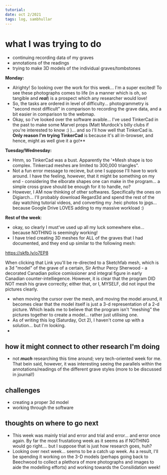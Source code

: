 ```yaml
---
tutorial:
date: oct 2/2021
tags: log, sambhullar
---
```


# what I was trying to do
- continuing recording data of my graves
- annotations of the readings
- trying to make 3D models of the individual graves/tombstones

**Monday:**
- Alrighty! So looking over the work for this week... I'm a super excited! To see these photographs comes to life (in a manner which is oh, so tangible and ***real***) is a prospect which any researcher would love! 
- So, the tasks are ordered in level of difficulty... photogrammetry is "second most difficult" in comparison to recording the grave data, and a bit easier in comparison to the webmap.
- Okay, so I've looked over the software avaible... I've used TinkerCad in the past to make some Marvel props (Matt Murdock's billy clubs if you're interested to know :) )... and so I'll how well that TinkerCad is. **Only reason I'm trying TinkerCad** is because it's all in-browser, and hence, might as well give it a go!**

**Tuesday/Wednesday:**
- Hmm, so TinkerCad was a bust. Apparently the '*Mesh shape is too complex. Tinkercad meshes are limited to 300,000 triangles". 
- Not a fun error message to recieve, but one I suppose I'll have to work around. I have the feeling, however, that it might be something on my end - considering the elborate shapes one can make in the program... a simple cross grave should be enough for it to handle, no?
- However, I AM now thinking of other softwares. Specifically the ones on Digiarch... I'll probably download Regard3d and spend the rest of the day watching tutorial videos, and converting my .heic photos to jpgs... because Google Drive LOVES adding to my massive workload :) 

**Rest of the week**:
- okay, so clearly I must've used up all my luck somewhere else... because NOTHING is seemingly working!
- I have tried creating 3D meshes for ALL of the graves that I had documented, and they end up similar to the following mesh:

https://skfb.ly/o7EP8

When clicking that Link you'll be re-directed to a Sketchfab mesh, which is a 3d "model" of the grave of a certain, Sir Arthur Percy Sherwood - a decorated Canadian police comissioner and integral figure in early Canadian counter-intelliegence. However, it is clear that the program DID NOT mesh his grave correctly; either that, or I, MYSELF, did not input the pictures clearly. 
- when moving the cursor over the mesh, and moving the model around, it becomes clear that the model itself is just a 3-d representation of a 2-d picture. Which leads me to believe that the program isn't "meshing" the pictures together to create a model... rather just utilising one. 
- As of writing this log (Saturday, Oct 2), I haven't come up with a solution... but I'm looking. 
- 
## how it might connect to other research I'm doing
- not ***much*** researching this time around; very tech-oriented week for me. That bein said, however, it was interesting seeing the parallels within the annotations/readings of the different grave styles (more to be discussed in journal!)

## challenges 
- creating a proper 3d model
- working through the software

## thoughts on where to go next
- This week was mainly trial and error and trial and error... and error once again. By far the most frustationg week as it seems as if NOTHING would go right.... but I suppose that is just how research goes, huh?
- Looking over next week... seems to be a catch up week. As a result, I'll be spending it working on the 3-D models (perhaps going back to Beechwood to collect a plethora of more photographs and images to aide the modelling efforts) and working towards the Consilidation week!